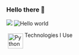 ### Hello there 👋
<!--
**REM-moe/REM-moe** is a ✨ _special_ ✨ repository because its `README.md` (this file) appears on your GitHub profile.

Here are some ideas to get you started:

- 🔭 I’m currently working on ...
- 🌱 I’m currently learning ...
- 👯 I’m looking to collaborate on ...
- 🤔 I’m looking for help with ...
- 💬 Ask me about ...
- 📫 How to reach me: ...
- 😄 Pronouns: ...
- ⚡ Fun fact: ...
-->
[![](https://img.shields.io/badge/github-blue?style=for-the-badge)](https://github.com/REM-moe)
<img src="https://drjplopes.com/media/BlogBanners/Hello-World_Banner.png" alt="Hello world">
</h3>
Technologies I Use
</h3>
<img align="left" title="Python" alt="Python" src="https://raw.githubusercontent.com/Thomas-George-T/Thomas-George-T/master/assets/python.svg" width="40" height="40" style="vertical-align:down; margin:4px"/>
